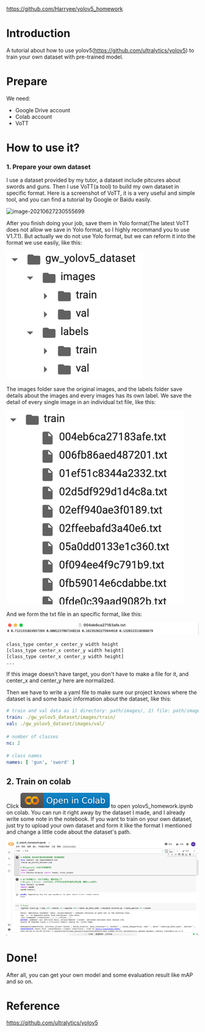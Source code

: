 https://github.com/Harryee/yolov5_homework

# Introduction

A tutorial about how to use yolov5(https://github.com/ultralytics/yolov5) to train your own dataset with pre-trained model.

# Prepare

We need:

- Google Drive account
- Colab account
- VoTT

# How to use it?

### 1. Prepare your own dataset

I use a dataset provided by my tutor, a dataset include pitcures about swords and guns. Then I use VoTT(a tool) to build my own dataset in specific format. Here is a screenshot of VoTT, it is a very useful and simple tool, and you can find a tutorial by Google or Baidu easily.

![image-20210627230555699](readme.assets/image-20210627230555699.png)

After you finish doing your job, save them in Yolo format(The latest VoTT does not allow we save in Yolo format, so I highly recommand you to use V1.7.1). But actually we do not use Yolo format, but we can reform it into the format we use easily, like this:

![image-20210627232638209](readme.assets/image-20210627232638209.png)

The images folder save the original images, and the labels folder save details about the images and every images has its own label. We save the detail of every single image in an individual txt file, like this:

![image-20210627232821953](readme.assets/image-20210627232821953.png)

And we form the txt file in an specific format, like this:

![image-20210627233207244](readme.assets/image-20210627233207244.png)

```
class_type center_x center_y width height
[class_type center_x center_y width height]
[class_type center_x center_y width height]
...
```

If this image doesn't have target, you don't have to make a file for it, and center_x and center_y here are normalized.

Then we have to write a yaml file to make sure our project knows where the dataset is and some basic information about the dataset, like this:

```yaml
# train and val data as 1) directory: path/images/, 2) file: path/images.txt, or 3) list: [path1/images/, path2/images/]
train: ./gw_yolov5_dataset/images/train/
val: ./gw_yolov5_dataset/images/val/

# number of classes
nc: 2

# class names
names: [ 'gun', 'sword' ]
```



## 2. Train on colab

Click [![Open In Colab](readme.assets/colab-badge.svg)](https://colab.research.google.com/drive/1As7FOJi6hf6aDDK-K2rTns5aXeF-FQzK?usp=sharing) to open yolov5_homework.ipynb on colab. You can run it right away by the dataset I made, and I already write some note in the notebook. If you want to train on your own dataset, just try to upload your own dataset and form it like the format I mentioned and change a little code about the dataset's path.

![image-20210628095810246](readme.assets/image-20210628095810246.png)


# Done!

After all, you can get your own model and some evaluation result like mAP and so on.

# Reference

https://github.com/ultralytics/yolov5
